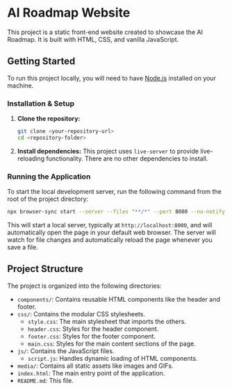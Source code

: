 # AI Roadmap Website

This project is a static front-end website created to showcase the AI Roadmap. It is built with HTML, CSS, and vanilla JavaScript.

## Getting Started

To run this project locally, you will need to have [Node.js](https://nodejs.org/) installed on your machine.

### Installation & Setup

1.  **Clone the repository:**
    ```bash
    git clone <your-repository-url>
    cd <repository-folder>
    ```

2.  **Install dependencies:**
    This project uses `live-server` to provide live-reloading functionality. There are no other dependencies to install.

### Running the Application

To start the local development server, run the following command from the root of the project directory:

```bash
npx browser-sync start --server --files "**/*" --port 8000 --no-notify
```

This will start a local server, typically at `http://localhost:8000`, and will automatically open the page in your default web browser. The server will watch for file changes and automatically reload the page whenever you save a file.

## Project Structure

The project is organized into the following directories:

-   `components/`: Contains reusable HTML components like the header and footer.
-   `css/`: Contains the modular CSS stylesheets.
    -   `style.css`: The main stylesheet that imports the others.
    -   `header.css`: Styles for the header component.
    -   `footer.css`: Styles for the footer component.
    -   `main.css`: Styles for the main content sections of the page.
-   `js/`: Contains the JavaScript files.
    -   `script.js`: Handles dynamic loading of HTML components.
-   `media/`: Contains all static assets like images and GIFs.
-   `index.html`: The main entry point of the application.
-   `README.md`: This file. 
